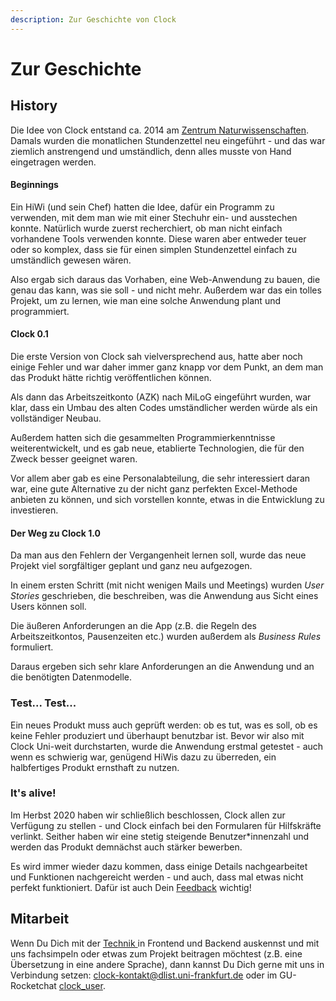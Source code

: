 ```yaml
---
description: Zur Geschichte von Clock
---
```


# Zur Geschichte

## History

Die Idee von Clock entstand ca. 2014 am [Zentrum Naturwissenschaften](https://www.starkerstart.uni-frankfurt.de/38922940/ZNWK). Damals wurden die monatlichen Stundenzettel neu eingeführt - und das war ziemlich anstrengend und umständlich, denn alles musste von Hand eingetragen werden.

#### Beginnings

Ein HiWi \(und sein Chef\) hatten die Idee, dafür ein Programm zu verwenden, mit dem man wie mit einer Stechuhr ein- und ausstechen konnte. Natürlich wurde zuerst recherchiert, ob man nicht einfach vorhandene Tools verwenden konnte. Diese waren aber entweder teuer oder so komplex, dass sie für einen simplen Stundenzettel einfach zu umständlich gewesen wären.

Also ergab sich daraus das Vorhaben, eine Web-Anwendung zu bauen, die genau das kann, was sie soll - und nicht mehr. Außerdem war das ein tolles Projekt, um zu lernen, wie man eine solche Anwendung plant und programmiert.

#### Clock 0.1

Die erste Version von Clock sah vielversprechend aus, hatte aber noch einige Fehler und war daher immer ganz knapp vor dem Punkt, an dem man das Produkt hätte richtig veröffentlichen können.

Als dann das Arbeitszeitkonto \(AZK\) nach MiLoG eingeführt wurden, war klar, dass ein Umbau des alten Codes umständlicher werden würde als ein vollständiger Neubau.

Außerdem hatten sich die gesammelten Programmierkenntnisse weiterentwickelt, und es gab neue, etablierte Technologien, die für den Zweck besser geeignet waren.

Vor allem aber gab es eine Personalabteilung, die sehr interessiert daran war, eine gute Alternative zu der nicht ganz perfekten Excel-Methode anbieten zu können, und sich vorstellen konnte, etwas in die Entwicklung zu investieren.

#### Der Weg zu Clock 1.0

Da man aus den Fehlern der Vergangenheit lernen soll, wurde das neue Projekt viel sorgfältiger geplant und ganz neu aufgezogen.

In einem ersten Schritt \(mit nicht wenigen Mails und Meetings\) wurden _User Stories_ geschrieben, die beschreiben, was die Anwendung aus Sicht eines Users können soll.

Die äußeren Anforderungen an die App \(z.B. die Regeln des Arbeitszeitkontos, Pausenzeiten etc.\) wurden außerdem als _Business Rules_ formuliert.

Daraus ergeben sich sehr klare Anforderungen an die Anwendung und an die benötigten Datenmodelle.

### Test... Test...

Ein neues Produkt muss auch geprüft werden: ob es tut, was es soll, ob es keine Fehler produziert und überhaupt benutzbar ist. Bevor wir also mit Clock Uni-weit durchstarten, wurde die Anwendung erstmal getestet - auch wenn es schwierig war, genügend HiWis dazu zu überreden, ein halbfertiges Produkt ernsthaft zu nutzen.

### It's alive!

Im Herbst 2020 haben wir schließlich beschlossen, Clock allen zur Verfügung zu stellen - und Clock einfach bei den Formularen für Hilfskräfte verlinkt. Seither haben wir eine stetig steigende Benutzer\*innenzahl und werden das Produkt demnächst auch stärker bewerben.

Es wird immer wieder dazu kommen, dass einige Details nachgearbeitet und Funktionen nachgereicht werden - und auch, dass mal etwas nicht perfekt funktioniert. Dafür ist auch Dein [Feedback](how2feedback.md) wichtig!

## Mitarbeit

Wenn Du Dich mit der [Technik ](technical.md)in Frontend und Backend auskennst und mit uns fachsimpeln oder etwas zum Projekt beitragen möchtest \(z.B. eine Übersetzung in eine andere Sprache\), dann kannst Du Dich gerne mit uns in Verbindung setzen: [clock-kontakt@dlist.uni-frankfurt.de](mailto:clock-kontakt@dlist.uni-frankfurt.de) oder im GU-Rocketchat [clock\_user](https://chat.studiumdigitale.uni-frankfurt.de/channel/clock_user).

